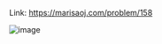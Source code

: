 Link: https://marisaoj.com/problem/158

![image](https://github.com/user-attachments/assets/5568141d-784f-409f-af79-a2c53397a7fb)
